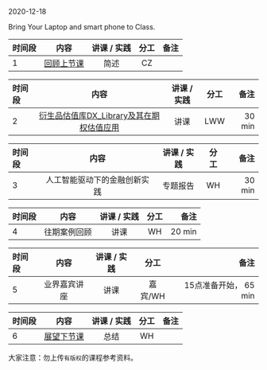  

2020-12-18

Bring Your Laptop and smart phone to Class. 


| 时间段  |  内容    | 讲课 / 实践     |  分工  |备注       |
| :---    |   :----:    |   :----:    |    :----:    |       ---: |
|    1    | [回顾上节课](../WW13/WW13-Plan.md)    |  简述   |   CZ     |        |


|  时间段  |  内容    | 讲课 / 实践     |  分工  |备注       |
| :---    |   :----:    |   :----:    |    :----:    |       ---: |
|    2    |  [衍生品估值库DX_Library及其在期权估值应用](learnFBD/)   |    讲课     |   LWW   |   30 min   |


|  时间段  |  内容    | 讲课 / 实践     |  分工  |备注       |
| :---    |   :----:    |   :----:    |    :----:    |       ---: |
|    3    |  人工智能驱动下的金融创新实践   |    专题报告     |   WH   |   30 min   |


|  时间段  |  内容    | 讲课 / 实践     |  分工  |备注       |
| :---    |   :----:    |   :----:    |    :----:    |       ---: |
|    4    |  往期案例回顾   |    讲课     |   WH   |   20 min   |


|  时间段  |  内容    | 讲课 / 实践     |  分工  |备注       |
| :---    |   :----:    |   :----:    |    :----:    |       ---: |
|    5    |  业界嘉宾讲座 |  讲课 |      嘉宾/WH      |  15点准备开始， 65 min  |


| 时间段  |  内容    | 讲课 / 实践     |  分工  |备注       |
| :---    |   :----:    |   :----:    |    :----:    |       ---: |
|    6    | [展望下节课](../WW15/WW15-Plan.md)     | 总结   |   WH   |        |



大家注意：勿上传``有版权``的课程参考资料。

